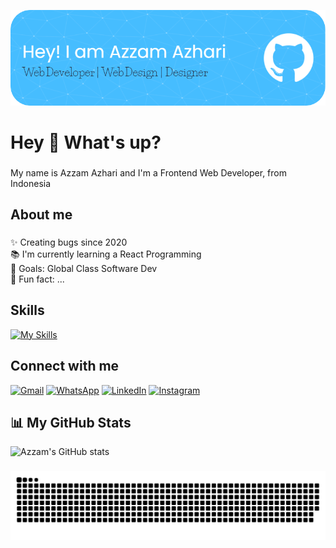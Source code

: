 ![Azzam Azhari](img/github-header-image-1.png)

<h1 align="left">Hey 👋 What's up?</h1>

###

<p align="left">My name is Azzam Azhari and I'm a Frontend Web Developer, from Indonesia</p>

###

<h2 align="left">About me</h2>

###

<p align="left">✨ Creating bugs since 2020<br>📚 I'm currently learning a React Programming<br>🎯 Goals: Global Class Software Dev<br>🎲 Fun fact: ...</p>

###

<h2 align="left">Skills</h2>

[![My Skills](https://skillicons.dev/icons?i=html,css,js,tailwind,next,react&theme=light&perline=1)](https://skillicons.dev)

<!-- <img src="https://img.shields.io/badge/HTML5-E34F26?style=for-the-badge&logo=html5&logoColor=white" />
<img src="https://img.shields.io/badge/CSS3-1572B6?style=for-the-badge&logo=css3&logoColor=white" />
<img src="https://img.shields.io/badge/JavaScript-323330?style=for-the-badge&logo=javascript&logoColor=F7DF1E" />
<img src="https://img.shields.io/badge/PHP-777BB4?style=for-the-badge&logo=php&logoColor=white" />
<img src="https://img.shields.io/badge/Laravel-FF2D20?style=for-the-badge&logo=laravel&logoColor=white" /> -->


<h2 align="left">Connect with me</h2>

[![Gmail](https://img.shields.io/badge/Gmail-D14836?style=for-the-badge&logo=gmail&logoColor=white)](mailto:azzamazhari.dev@gmail.com) [![WhatsApp](https://img.shields.io/badge/WhatsApp-25D366?style=for-the-badge&logo=whatsapp&logoColor=white)](https://wa.me/6289517795206) [![LinkedIn](https://img.shields.io/badge/LinkedIn-0077B5?style=for-the-badge&logo=linkedin&logoColor=white)](https://www.linkedin.com/in/muhammad-azzam-azhari-m-36190533b/) [![Instagram](https://img.shields.io/badge/Instagram-E4405F?style=for-the-badge&logo=instagram&logoColor=white)](https://instagram.com/azzamazhari._)

###

<h2 align="left">📊 My GitHub Stats</h2>

![Azzam's GitHub stats](https://github-readme-stats.vercel.app/api?username=azzam-azhari&show_icons=true&theme=tokyonight&locale=id)

<!-- <h2 align="left">I code with</h2>

###

<div align="left">
  <img src="https://cdn.jsdelivr.net/gh/devicons/devicon/icons/javascript/javascript-original.svg" height="40" alt="javascript logo"  />
  <img width="12" />
  <img src="https://cdn.jsdelivr.net/gh/devicons/devicon/icons/typescript/typescript-original.svg" height="40" alt="typescript logo"  />
  <img width="12" />
  <img src="https://cdn.jsdelivr.net/gh/devicons/devicon/icons/react/react-original.svg" height="40" alt="react logo"  />
  <img width="12" />
  <img src="https://cdn.jsdelivr.net/gh/devicons/devicon/icons/nextjs/nextjs-original.svg" height="40" alt="nextjs logo"  />
  
</div> -->

###

<picture>
  <source media="(prefers-color-scheme: dark)" srcset="https://raw.githubusercontent.com/tobiasmeyhoefer/tobiasmeyhoefer/output/github-snake-dark.svg" />
  <source media="(prefers-color-scheme: light)" srcset="https://raw.githubusercontent.com/tobiasmeyhoefer/tobiasmeyhoefer/output/github-snake.svg" />
  <img alt="github-snake" src="https://raw.githubusercontent.com/azzam-azhari/azzam-azhari/output/github-snake.svg" />
</picture>
